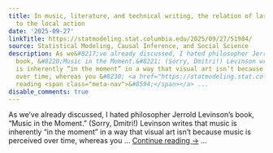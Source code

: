 ```yaml
---
title: In music, literature, and technical writing, the relation of large-scale structure
  to the local action
date: '2025-09-27'
linkTitle: https://statmodeling.stat.columbia.edu/2025/09/27/51984/
source: Statistical Modeling, Causal Inference, and Social Science
description: As we&#8217;ve already discussed, I hated philosopher Jerrold Levinson&#8217;s
  book, &#8220;Music in the Moment.&#8221; (Sorry, Dmitri!) Levinson writes that music
  is inherently “in the moment” in a way that visual art isn’t because music is perceived
  over time, whereas you &#8230; <a href="https://statmodeling.stat.columbia.edu/2025/09/27/51984/">Continue
  reading <span class="meta-nav">&#8594;</span></a> ...
disable_comments: true
---
```

As we&#8217;ve already discussed, I hated philosopher Jerrold Levinson&#8217;s book, &#8220;Music in the Moment.&#8221; (Sorry, Dmitri!) Levinson writes that music is inherently “in the moment” in a way that visual art isn’t because music is perceived over time, whereas you &#8230; <a href="https://statmodeling.stat.columbia.edu/2025/09/27/51984/">Continue reading <span class="meta-nav">&#8594;</span></a> ...